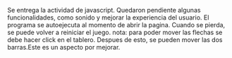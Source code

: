 Se entrega la actividad de javascript. Quedaron pendiente algunas funcionalidades, como sonido y mejorar la experiencia del usuario.
El programa se autoejecuta al momento de abrir la pagina. Cuando se pierda, se puede volver a reiniciar el juego.
nota: para poder mover las flechas se debe hacer click en el tablero. Despues de esto, se pueden mover las dos barras.Este es un aspecto por mejorar.

